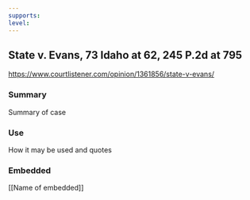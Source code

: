 ```yaml
---
supports: 
level: 
---
```

## State v. Evans, 73 Idaho at 62, 245 P.2d at 795

https://www.courtlistener.com/opinion/1361856/state-v-evans/

### Summary

Summary of case

### Use

How it may be used and quotes

### Embedded

[[Name of embedded]]